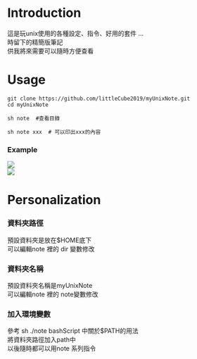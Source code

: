 # Introduction
這是玩unix使用的各種設定、指令、好用的套件 ...  
時留下的精簡版筆記  
供我將來需要可以隨時方便查看  

# Usage
```
git clone https://github.com/littleCube2019/myUnixNote.git  
cd myUnixNote  

sh note  #查看目錄  

sh note xxx  # 可以印出xxx的內容  

```

### Example
![]("/img/1.PNG")  
![]("/img/2.PNG")  


# Personalization
### 資料夾路徑
預設資料夾是放在$HOME底下  
可以編輯note 裡的 dir 變數修改  

### 資料夾名稱
預設資料夾名稱是myUnixNote  
可以編輯note 裡的 note變數修改  

### 加入環境變數
參考 sh ./note bashScript 中關於$PATH的用法  
將資料夾路徑加入path中     
以後隨時都可以用note 系列指令   




